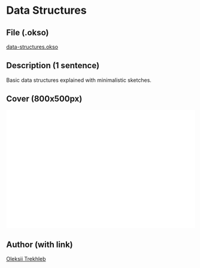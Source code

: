 # Data Structures

## File (.okso)

[data-structures.okso](./data-structures.okso)

## Description (1 sentence)

Basic data structures explained with minimalistic sketches.

## Cover (800x500px)

![Data Structures](./cover.png)

## Author (with link)

[Oleksii Trekhleb](https://twitter.com/Trekhleb)

